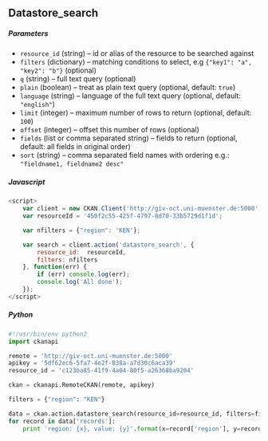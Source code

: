 ## Datastore_search

##### Parameters
*   `resource_id` (string) – id or alias of the resource to be searched against
*	`filters` (dictionary) – matching conditions to select, e.g `{"key1": "a", "key2": "b"}` (optional)
*	`q` (string) – full text query (optional)
*	`plain` (boolean) – treat as plain text query (optional, default: `true`)
*	`language` (string) – language of the full text query (optional, default: `"english"`)
*	`limit` (integer) – maximum number of rows to return (optional, default: `100`)
*	`offset` (integer) – offset this number of rows (optional)
*	`fields` (list or comma separated string) – fields to return (optional, default: all fields in original order)
*	`sort` (string) – comma separated field names with ordering e.g.: `"fieldname1, fieldname2 desc"`

##### Javascript
```javascript
<script>
    var client = new CKAN.Client('http://giv-oct.uni-muenster.de:5000', '5df62ec6-5fa7-4e2f-838a-a7d30c6aca39');
    var resourceId = '450f2c55-425f-4797-8d70-33b5729d1f1d';

    var nfilters = {"region": 'KEN'};

    var search = client.action('datastore_search', {
        resource_id:  resourceId,
        filters: nfilters
    }, function(err) {
        if (err) console.log(err);
        console.log('All done');
    });
</script>
```

##### Python
```python
#!/usr/bin/env python2
import ckanapi

remote = 'http://giv-oct.uni-muenster.de:5000'
apikey = '5df62ec6-5fa7-4e2f-838a-a7d30c6aca39'
resource_id = 'c123ba85-41f9-4a04-80f5-a26368ba9204'

ckan = ckanapi.RemoteCKAN(remote, apikey)

filters = {"region": "KEN"} 

data = ckan.action.datastore_search(resource_id=resource_id, filters=filters)
for record in data['records']:
    print 'region: {x}, value: {y}'.format(x=record['region'], y=record['value'])
```

